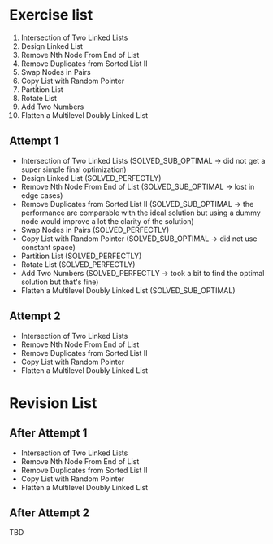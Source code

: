 # Exercise list
1. Intersection of Two Linked Lists
2. Design Linked List
3. Remove Nth Node From End of List
4. Remove Duplicates from Sorted List II
5. Swap Nodes in Pairs
6. Copy List with Random Pointer
7. Partition List
8. Rotate List
9. Add Two Numbers
10. Flatten a Multilevel Doubly Linked List

## Attempt 1
* Intersection of Two Linked Lists (SOLVED_SUB_OPTIMAL -> did not get a super simple final optimization)
* Design Linked List (SOLVED_PERFECTLY)
* Remove Nth Node From End of List (SOLVED_SUB_OPTIMAL -> lost in edge cases)
* Remove Duplicates from Sorted List II (SOLVED_SUB_OPTIMAL -> the performance are comparable with the ideal solution but using a dummy node would improve a lot the clarity of the solution)
* Swap Nodes in Pairs (SOLVED_PERFECTLY)
* Copy List with Random Pointer (SOLVED_SUB_OPTIMAL -> did not use constant space)
* Partition List (SOLVED_PERFECTLY)
* Rotate List (SOLVED_PERFECTLY)
* Add Two Numbers (SOLVED_PERFECTLY -> took a bit to find the optimal solution but that's fine)
* Flatten a Multilevel Doubly Linked List (SOLVED_SUB_OPTIMAL)

## Attempt 2
* Intersection of Two Linked Lists
* Remove Nth Node From End of List
* Remove Duplicates from Sorted List II
* Copy List with Random Pointer
* Flatten a Multilevel Doubly Linked List


# Revision List
## After Attempt 1
* Intersection of Two Linked Lists
* Remove Nth Node From End of List 
* Remove Duplicates from Sorted List II
* Copy List with Random Pointer
* Flatten a Multilevel Doubly Linked List

## After Attempt 2
TBD